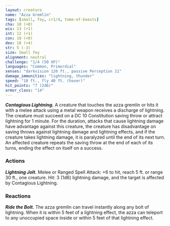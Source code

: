 ```yaml
---
layout: creature
name: "Azza Gremlin"
tags: [small, fey, cr1/4, tome-of-beasts]
cha: 10 (+0)
wis: 13 (+1)
int: 12 (+1)
con: 10 (+0)
dex: 18 (+4)
str: 5 (-3)
size: Small fey
alignment: neutral
challenge: "1/4 (50 XP)"
languages: "Common, Primordial"
senses: "darkvision 120 ft., passive Perception 11"
damage_immunities: "lightning, thunder"
speed: "10 ft., fly 40 ft. (hover)"
hit_points: "7 (2d6)"
armor_class: "14"
---
```


***Contagious Lightning.*** A creature that touches the azza gremlin or hits it with a melee attack using a metal weapon receives a discharge of lightning. The creature must succeed on a DC 10 Constitution saving throw or attract lightning for 1 minute. For the duration, attacks that cause lightning damage have advantage against this creature, the creature has disadvantage on saving throws against lightning damage and lightning effects, and if the creature takes lightning damage, it is paralyzed until the end of its next turn. An affected creature repeats the saving throw at the end of each of its turns, ending the effect on itself on a success.

### Actions

***Lightning Jolt.*** Melee or Ranged Spell Attack: +6 to hit, reach 5 ft. or range 30 ft., one creature. Hit: 3 (1d6) lightning damage, and the target is affected by Contagious Lightning.

### Reactions

***Ride the Bolt.*** The azza gremlin can travel instantly along any bolt of lightning. When it is within 5 feet of a lightning effect, the azza can teleport to any unoccupied space inside or within 5 feet of that lightning effect.

